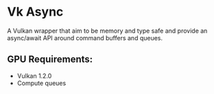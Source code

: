 # Vk Async

A Vulkan wrapper that aim to be memory and type safe and provide an async/await API around command buffers and queues.

## GPU Requirements:
- Vulkan 1.2.0
- Compute queues